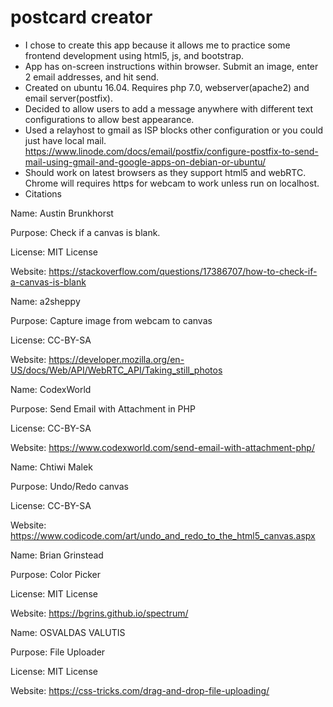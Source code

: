# postcard creator

- I chose to create this app because it allows me to practice some frontend development using html5, js, and bootstrap. 
- App has on-screen instructions within browser. Submit an image, enter 2 email addresses, and hit send. 
- Created on ubuntu 16.04. Requires php 7.0, webserver(apache2) and email server(postfix).
- Decided to allow users to add a message anywhere with different text configurations to allow best appearance. 
- Used a relayhost to gmail as ISP blocks other configuration or you could just have local mail.  https://www.linode.com/docs/email/postfix/configure-postfix-to-send-mail-using-gmail-and-google-apps-on-debian-or-ubuntu/
- Should work on latest browsers as they support html5 and webRTC. Chrome will requires https for webcam to work unless run on localhost.
- Citations

Name:  Austin Brunkhorst

Purpose: Check if a canvas is blank.

License: MIT License

Website:  https://stackoverflow.com/questions/17386707/how-to-check-if-a-canvas-is-blank


Name: a2sheppy

Purpose: Capture image from webcam to canvas

License: CC-BY-SA

Website:  https://developer.mozilla.org/en-US/docs/Web/API/WebRTC_API/Taking_still_photos


Name: CodexWorld

Purpose: Send Email with Attachment in PHP

License: CC-BY-SA

Website:  https://www.codexworld.com/send-email-with-attachment-php/


Name: Chtiwi Malek

Purpose: Undo/Redo canvas

License: CC-BY-SA

Website:  https://www.codicode.com/art/undo_and_redo_to_the_html5_canvas.aspx


Name: Brian Grinstead

Purpose: Color Picker

License: MIT License

Website:  https://bgrins.github.io/spectrum/


Name: OSVALDAS VALUTIS 

Purpose: File Uploader

License: MIT License

Website:  https://css-tricks.com/drag-and-drop-file-uploading/
